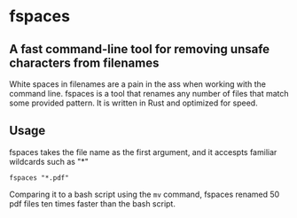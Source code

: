 # fspaces
## A fast command-line tool for removing unsafe characters from filenames

White spaces in filenames are a pain in the ass when working with the command line. fspaces is a tool that 
renames any number of files that match some provided pattern. It is written in Rust and optimized for speed.

## Usage

fspaces takes the file name as the first argument, and it accespts familiar wildcards such as "*"
```
fspaces "*.pdf"
```
Comparing it to a bash script using the ```mv``` command, fspaces renamed 50 pdf files ten times faster than the bash script.
